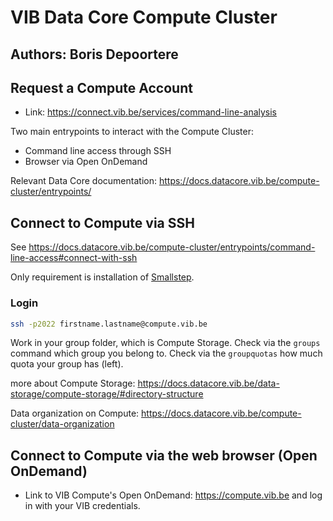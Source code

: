 # VIB Data Core Compute Cluster
## Authors: Boris Depoortere

## Request a Compute Account 
- Link: https://connect.vib.be/services/command-line-analysis

Two main entrypoints to interact with the Compute Cluster:

- Command line access through SSH
- Browser via Open OnDemand

Relevant Data Core documentation: https://docs.datacore.vib.be/compute-cluster/entrypoints/

## Connect to Compute via SSH

See https://docs.datacore.vib.be/compute-cluster/entrypoints/command-line-access#connect-with-ssh

Only requirement is installation of [Smallstep](https://docs.datacore.vib.be/compute-cluster/entrypoints/command-line-access#installing-smallstep). 

### Login

```sh
ssh -p2022 firstname.lastname@compute.vib.be
```

Work in your group folder, which is Compute Storage. Check via the `groups` command which group you belong to. 
Check via the `groupquotas` how much quota your group has (left). 

more about Compute Storage: https://docs.datacore.vib.be/data-storage/compute-storage/#directory-structure

Data organization on Compute: https://docs.datacore.vib.be/compute-cluster/data-organization


## Connect to Compute via the web browser (Open OnDemand)
- Link to VIB Compute's Open OnDemand: https://compute.vib.be and log in with your VIB credentials.
